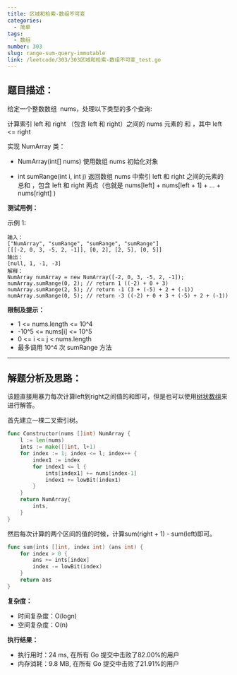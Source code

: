 ```yaml
---
title: 区域和检索-数组不可变
categories:
  - 简单
tags:
  - 数组
number: 303
slug: range-sum-query-immutable
link: /leetcode/303/303区域和检索-数组不可变_test.go
---
```


## 题目描述：

给定一个整数数组  nums，处理以下类型的多个查询:

计算索引 left 和 right （包含 left 和 right）之间的 nums 元素的 和 ，其中 left <= right

实现 NumArray 类：

- NumArray(int[] nums) 使用数组 nums 初始化对象

- int sumRange(int i, int j) 返回数组 nums 中索引 left 和 right 之间的元素的 总和 ，包含 left 和 right 两点（也就是 nums[left] + nums[left + 1] + ... + nums[right] )


**测试用例：**

示例 1:
```
输入：
["NumArray", "sumRange", "sumRange", "sumRange"]
[[[-2, 0, 3, -5, 2, -1]], [0, 2], [2, 5], [0, 5]]
输出：
[null, 1, -1, -3]
解释：
NumArray numArray = new NumArray([-2, 0, 3, -5, 2, -1]);
numArray.sumRange(0, 2); // return 1 ((-2) + 0 + 3)
numArray.sumRange(2, 5); // return -1 (3 + (-5) + 2 + (-1))
numArray.sumRange(0, 5); // return -3 ((-2) + 0 + 3 + (-5) + 2 + (-1))
```

**限制及提示：**
- 1 <= nums.length <= 10^4
- -10^5 <= nums[i] <= 10^5
- 0 <= i <= j < nums.length
- 最多调用 10^4 次 sumRange 方法


---
## 解题分析及思路：


该题直接用暴力每次计算left到right之间值的和即可，但是也可以使用[树状数组](/bit)来进行解答。

首先建立一棵二叉索引树。

```go
func Constructor(nums []int) NumArray {
	l := len(nums)
	ints := make([]int, l+1)
	for index := 1; index <= l; index++ {
		index1 := index
		for index1 <= l {
			ints[index1] += nums[index-1]
			index1 += lowBit(index1)
		}
	}
	return NumArray{
		ints,
	}
}
```

然后每次计算的两个区间的值的时候，计算sum(right + 1) - sum(left)即可。
```go
func sum(ints []int, index int) (ans int) {
	for index > 0 {
		ans += ints[index]
		index -= lowBit(index)
	}
	return ans
}
```

**复杂度：**
- 时间复杂度：O(logn)
- 空间复杂度：O(n)

**执行结果：**

- 执行用时：24 ms, 在所有 Go 提交中击败了82.00%的用户
- 内存消耗：9.8 MB, 在所有 Go 提交中击败了21.91%的用户
